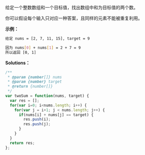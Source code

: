 给定一个整数数组和一个目标值，找出数组中和为目标值的两个数。

你可以假设每个输入只对应一种答案，且同样的元素不能被重复利用。

**示例：**

```bash
给定 nums = [2, 7, 11, 15], target = 9

因为 nums[0] + nums[1] = 2 + 7 = 9
所以返回 [0, 1]
```

**Solutions：**

```js
/**
 * @param {number[]} nums
 * @param {number} target
 * @return {number[]}
 */
var twoSum = function(nums, target) {
  var res = [];
  for(var i=0; i<nums.length; i++) {
    for(var j = i+1; j < nums.length; j++) {
      if(nums[i] + nums[j] == target) {
        res.push(i);
        res.push(j);
      }
    }
  }
  return res;
};
```